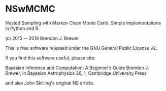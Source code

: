 NSwMCMC
=======

Nested Sampling with Markov Chain Monte Carlo.
Simple implementations in Python and R.

(c) 2015 -- 2018 Brendon J. Brewer

This is free software released under the GNU General Public License v2.

If you find this software useful, please cite:

Bayesian Inference and Computation: A Beginner’s Guide
Brendon J. Brewer, in Bayesian Astrophysics 26, 1, Cambridge University Press

and also John Skilling's original NS article.



